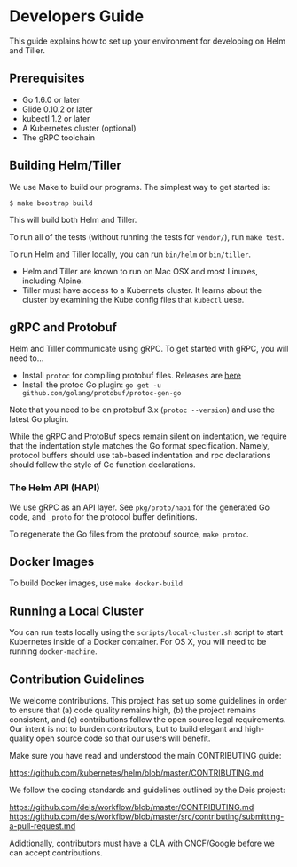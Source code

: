 # Developers Guide

This guide explains how to set up your environment for developing on
Helm and Tiller.

## Prerequisites

- Go 1.6.0 or later
- Glide 0.10.2 or later
- kubectl 1.2 or later
- A Kubernetes cluster (optional)
- The gRPC toolchain

## Building Helm/Tiller

We use Make to build our programs. The simplest way to get started is:

```console
$ make boostrap build
```

This will build both Helm and Tiller.

To run all of the tests (without running the tests for `vendor/`), run
`make test`.

To run Helm and Tiller locally, you can run `bin/helm` or `bin/tiller`.

- Helm and Tiller are known to run on Mac OSX and most Linuxes, including
  Alpine.
- Tiller must have access to a Kubernets cluster. It learns about the
  cluster by examining the Kube config files that `kubectl` uese.

## gRPC and Protobuf

Helm and Tiller communicate using gRPC. To get started with gRPC, you will need to...

- Install `protoc` for compiling protobuf files. Releases are
  [here](https://github.com/google/protobuf/releases)
- Install the protoc Go plugin: `go get -u github.com/golang/protobuf/protoc-gen-go`

Note that you need to be on protobuf 3.x (`protoc --version`) and use the latest Go plugin.

While the gRPC and ProtoBuf specs remain silent on indentation, we
require that the indentation style matches the Go format specification.
Namely, protocol buffers should use tab-based indentation and rpc
declarations should follow the style of Go function declarations.

### The Helm API (HAPI)

We use gRPC as an API layer. See `pkg/proto/hapi` for the generated Go code,
and `_proto` for the protocol buffer definitions.

To regenerate the Go files from the protobuf source, `make protoc`.

## Docker Images

To build Docker images, use `make docker-build`

## Running a Local Cluster

You can run tests locally using the `scripts/local-cluster.sh` script to
start Kubernetes inside of a Docker container. For OS X, you will need
to be running `docker-machine`.

## Contribution Guidelines

We welcome contributions. This project has set up some guidelines in
order to ensure that (a) code quality remains high, (b) the project
remains consistent, and (c) contributions follow the open source legal
requirements. Our intent is not to burden contributors, but to build
elegant and high-quality open source code so that our users will benefit.

Make sure you have read and understood the main CONTRIBUTING guide:

https://github.com/kubernetes/helm/blob/master/CONTRIBUTING.md

We follow the coding standards and guidelines outlined by the Deis
project:

https://github.com/deis/workflow/blob/master/CONTRIBUTING.md
https://github.com/deis/workflow/blob/master/src/contributing/submitting-a-pull-request.md

Adidtionally, contributors must have a CLA with CNCF/Google before we can
accept contributions.
